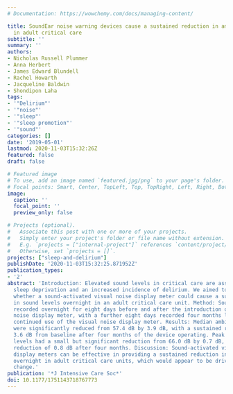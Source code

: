 ```yaml
---
# Documentation: https://wowchemy.com/docs/managing-content/

title: SoundEar noise warning devices cause a sustained reduction in ambient noise
  in adult critical care
subtitle: ''
summary: ''
authors:
- Nicholas Russell Plummer
- Anna Herbert
- James Edward Blundell
- Rachel Howarth
- Jacqueline Baldwin
- Shondipon Laha
tags:
- '"Delirium"'
- '"noise"'
- '"sleep"'
- '"sleep promotion"'
- '"sound"'
categories: []
date: '2019-05-01'
lastmod: 2020-11-03T15:32:26Z
featured: false
draft: false

# Featured image
# To use, add an image named `featured.jpg/png` to your page's folder.
# Focal points: Smart, Center, TopLeft, Top, TopRight, Left, Right, BottomLeft, Bottom, BottomRight.
image:
  caption: ''
  focal_point: ''
  preview_only: false

# Projects (optional).
#   Associate this post with one or more of your projects.
#   Simply enter your project's folder or file name without extension.
#   E.g. `projects = ["internal-project"]` references `content/project/deep-learning/index.md`.
#   Otherwise, set `projects = []`.
projects: ["sleep-and-delirium"]
publishDate: '2020-11-03T15:32:25.871952Z'
publication_types:
- '2'
abstract: 'Introduction: Elevated sound levels in critical care are associated with
  sleep deprivation and an increased incidence of delirium. We aimed to determine
  whether a sound-activated visual noise display meter could cause a sustained reduction
  in sound levels overnight in an adult critical care unit. Method: Sound levels were
  recorded overnight for eight days before and after the introduction of a visual
  noise display meter, with a further eight days recorded four months later after
  continued use of the visual noise display meter. Results: Median ambient sound levels
  were significantly reduced from 57.4 dB by 3.9 dB, with a sustained reduction of
  3.6 dB from baseline after four months of the device operating. Peak ambient sound
  levels had a small but significant reduction from 66.0 dB by 0.7 dB, with a sustained
  reduction of 0.8 dB after four months. Discussion: Sound-activated visual noise
  display meters can be effective in providing a sustained reduction in ambient sound
  overnight in adult critical care units, which would appear to be driven by behavioural
  change.'
publication: '*J Intensive Care Soc*'
doi: 10.1177/1751143718767773
---
```

